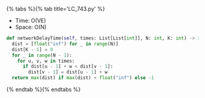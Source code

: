 {% tabs %}{% tab title='LC_743.py' %}

* Time: O(VE)
* Space: O(N)

```py
def networkDelayTime(self, times: List[List[int]], N: int, K: int) -> int:
  dist = [float("inf") for _ in range(N)]
  dist[K - 1] = 0
  for _ in range(N - 1):
    for u, v, w in times:
      if dist[u - 1] + w < dist[v - 1]:
        dist[v - 1] = dist[u - 1] + w
  return max(dist) if max(dist) < float("inf") else -1
```

{% endtab %}{% endtabs %}
